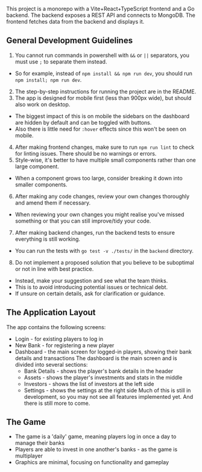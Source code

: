 This project is a monorepo with a Vite+React+TypeScript frontend and a Go backend. The backend exposes a REST API and connects to MongoDB. The frontend fetches data from the backend and displays it.

## General Development Guidelines

1. You cannot run commands in powershell with `&&` or `||` separators, you must use `;` to separate them instead.
  - So for example, instead of `npm install && npm run dev`, you should run `npm install; npm run dev`.
2. The step-by-step instructions for running the project are in the README.
3. The app is designed for mobile first (less than 900px wide), but should also work on desktop.
  - The biggest impact of this is on mobile the sidebars on the dashboard are hidden by default and can be toggled with buttons.
  - Also there is little need for `:hover` effects since this won't be seen on mobile.
4. After making frontend changes, make sure to run `npm run lint` to check for linting issues. There should be no warnings or errors.
5. Style-wise, it's better to have multiple small components rather than one large component.
  - When a component grows too large, consider breaking it down into smaller components.
6. After making any code changes, review your own changes thoroughly and amend them if necessary.
  - When reviewing your own changes you might realise you've missed something or that you can still improve/tidy your code.
7. After making backend changes, run the backend tests to ensure everything is still working.
  - You can run the tests with `go test -v ./tests/` in the `backend` directory.
8. Do not implement a proposed solution that you believe to be suboptimal or not in line with best practice.
  - Instead, make your suggestion and see what the team thinks.
  - This is to avoid introducing potential issues or technical debt.
  - If unsure on certain details, ask for clarification or guidance.

## The Application Layout

The app contains the following screens:
- Login - for existing players to log in
- New Bank - for registering a new player
- Dashboard - the main screen for logged-in players, showing their bank details and transactions
The dashboard is the main screen and is divided into several sections:
  - Bank Details - shows the player's bank details in the header
  - Assets - shows the player's investments and stats in the middle
  - Investors - shows the list of investors at the left side
  - Settings - shows the settings at the right side
Much of this is still in development, so you may not see all features implemented yet. And there is still more to come.

## The Game

- The game is a 'daily' game, meaning players log in once a day to manage their banks
- Players are able to invest in one another's banks - as the game is multiplayer
- Graphics are minimal, focusing on functionality and gameplay
